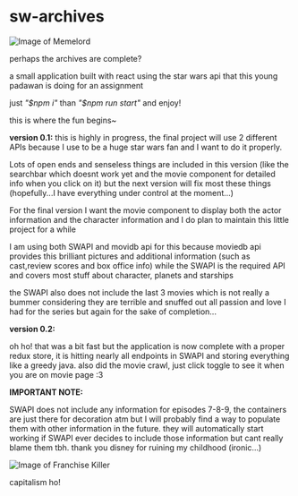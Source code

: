 # sw-archives

![Image of Memelord](https://res.cloudinary.com/ladylaurelin/image/upload/v1593220771/giphy_pfynjc.gif)

perhaps the archives are complete?

a small application built with react using the star wars api that this young padawan is doing for an assignment

just _"\$npm i"_ than _"\$npm run start"_ and enjoy!

this is where the fun begins~

**version 0.1:**
this is highly in progress, the final project will use 2 different APIs because I use to be a huge star wars fan and I want to do it properly.

Lots of open ends and senseless things are included in this version (like the searchbar which doesnt work yet and the movie component for detailed info when you click on it) but
the next version will fix most these things (hopefully...I have everything under control at the moment...)

For the final version I want the movie component to display both the actor information and the character information and I do plan to maintain this little project for a while

I am using both SWAPI and movidb api for this because moviedb api provides this brilliant pictures and additional information (such as cast,review scores and box office info) while the SWAPI is the required API
and covers most stuff about character, planets and starships

the SWAPI also does not include the last 3 movies which is not really a bummer considering they are terrible and snuffed out all passion and love I had for the series but again for the sake of completion...

**version 0.2:**

oh ho! that was a bit fast but the application is now complete with a proper redux store, it is hitting nearly all endpoints in SWAPI and storing everything like a greedy java.
also did the movie crawl, just click toggle to see it when you are on movie page :3

**IMPORTANT NOTE:**

SWAPI does not include any information for episodes 7-8-9, the containers are just there for decoration atm but I will probably find a way to populate them with other information in the future. they will automatically start working if SWAPI ever decides to include those information but cant really blame them tbh. thank you disney for ruining my childhood (ironic...)

![Image of Franchise Killer](https://res.cloudinary.com/ladylaurelin/image/upload/v1593221016/ad005481ac0ce421eea58a9e1a5835f3758e9168b3ac99c0d3aa96c354f6aa74_1_watqvo.jpg)

capitalism ho!
